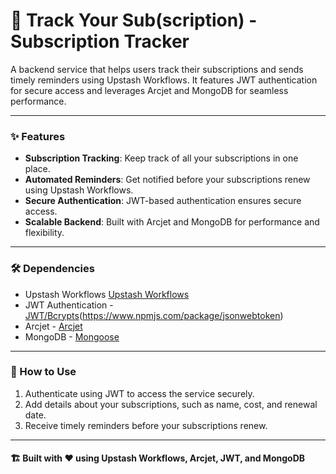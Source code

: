 # 📅 Track Your Sub(scription) - Subscription Tracker  

A backend service that helps users track their subscriptions and sends timely reminders using Upstash Workflows. It features JWT authentication for secure access and leverages Arcjet and MongoDB for seamless performance.  

---

### ✨ Features  
- **Subscription Tracking**: Keep track of all your subscriptions in one place.  
- **Automated Reminders**: Get notified before your subscriptions renew using Upstash Workflows.  
- **Secure Authentication**: JWT-based authentication ensures secure access.  
- **Scalable Backend**: Built with Arcjet and MongoDB for performance and flexibility.  

---

### 🛠 Dependencies  
- Upstash Workflows [Upstash Workflows](https://workflows.upsash.com/)
- JWT Authentication -  [JWT/Bcrypts](https://www.npmjs.com/package/bcryptjs)(https://www.npmjs.com/package/jsonwebtoken)
- Arcjet - [Arcjet](https://arcjet.io/)
- MongoDB - [Mongoose](https://mongoosejs.com/)

---

### 🚀 How to Use  
1. Authenticate using JWT to access the service securely.  
2. Add details about your subscriptions, such as name, cost, and renewal date.  
3. Receive timely reminders before your subscriptions renew.  

---

#### 🏗 Built with ❤️ using Upstash Workflows, Arcjet, JWT, and MongoDB  
